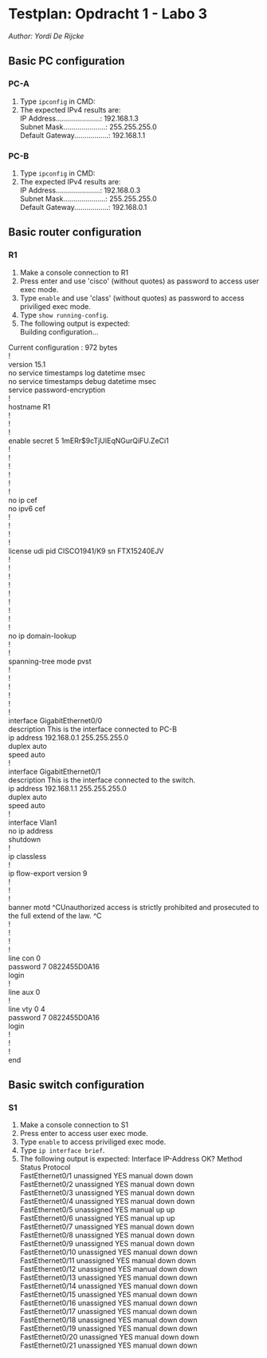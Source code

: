 # Testplan: Opdracht 1 - Labo 3
*Author: Yordi De Rijcke*

## Basic PC configuration
### PC-A
1. Type `ipconfig` in CMD:
2. The expected IPv4 results are:  
IP Address......................: 192.168.1.3  
Subnet Mask.....................: 255.255.255.0  
Default Gateway.................: 192.168.1.1

### PC-B
1. Type `ipconfig` in CMD:
2. The expected IPv4 results are:  
IP Address......................: 192.168.0.3  
Subnet Mask.....................: 255.255.255.0  
Default Gateway.................: 192.168.0.1
   
## Basic router configuration
### R1
1. Make a console connection to R1
2. Press enter and use 'cisco' (without quotes) as password to access user exec mode.
3. Type `enable` and use 'class' (without quotes) as password to access priviliged exec mode.
4. Type `show running-config`.
5. The following output is expected:  
Building configuration...
  
Current configuration : 972 bytes  
!  
version 15.1  
no service timestamps log datetime msec  
no service timestamps debug datetime msec  
service password-encryption  
!  
hostname R1  
!  
!  
!  
enable secret 5 $1$mERr$9cTjUIEqNGurQiFU.ZeCi1  
!  
!  
!  
!  
!  
!  
no ip cef  
no ipv6 cef  
!  
!  
!  
!  
license udi pid CISCO1941/K9 sn FTX15240EJV  
!  
!  
!  
!  
!  
!  
!  
!  
!  
no ip domain-lookup  
!  
!  
spanning-tree mode pvst  
!  
!  
!  
!  
!  
!  
interface GigabitEthernet0/0  
 description This is the interface connected to PC-B  
 ip address 192.168.0.1 255.255.255.0  
 duplex auto  
 speed auto  
!  
interface GigabitEthernet0/1  
 description This is the interface connected to the switch.  
 ip address 192.168.1.1 255.255.255.0  
 duplex auto  
 speed auto  
!  
interface Vlan1  
 no ip address  
 shutdown  
!  
ip classless  
!  
ip flow-export version 9  
!  
!  
!  
banner motd ^CUnauthorized access is strictly prohibited and prosecuted to the full extend of the law. ^C  
!  
!  
!  
!  
line con 0  
 password 7 0822455D0A16  
 login  
!  
line aux 0  
!  
line vty 0 4  
 password 7 0822455D0A16  
 login  
!  
!  
!  
end  
  
## Basic switch configuration
### S1
1. Make a console connection to S1
2. Press enter to access user exec mode.
3. Type `enable` to access priviliged exec mode.
4. Type `ip interface brief`.
5. The following output is expected:
Interface              IP-Address      OK? Method Status                Protocol   
FastEthernet0/1        unassigned      YES manual down                  down   
FastEthernet0/2        unassigned      YES manual down                  down   
FastEthernet0/3        unassigned      YES manual down                  down   
FastEthernet0/4        unassigned      YES manual down                  down   
FastEthernet0/5        unassigned      YES manual up                    up   
FastEthernet0/6        unassigned      YES manual up                    up   
FastEthernet0/7        unassigned      YES manual down                  down   
FastEthernet0/8        unassigned      YES manual down                  down   
FastEthernet0/9        unassigned      YES manual down                  down   
FastEthernet0/10       unassigned      YES manual down                  down   
FastEthernet0/11       unassigned      YES manual down                  down   
FastEthernet0/12       unassigned      YES manual down                  down   
FastEthernet0/13       unassigned      YES manual down                  down   
FastEthernet0/14       unassigned      YES manual down                  down   
FastEthernet0/15       unassigned      YES manual down                  down   
FastEthernet0/16       unassigned      YES manual down                  down   
FastEthernet0/17       unassigned      YES manual down                  down   
FastEthernet0/18       unassigned      YES manual down                  down   
FastEthernet0/19       unassigned      YES manual down                  down   
FastEthernet0/20       unassigned      YES manual down                  down   
FastEthernet0/21       unassigned      YES manual down                  down   
